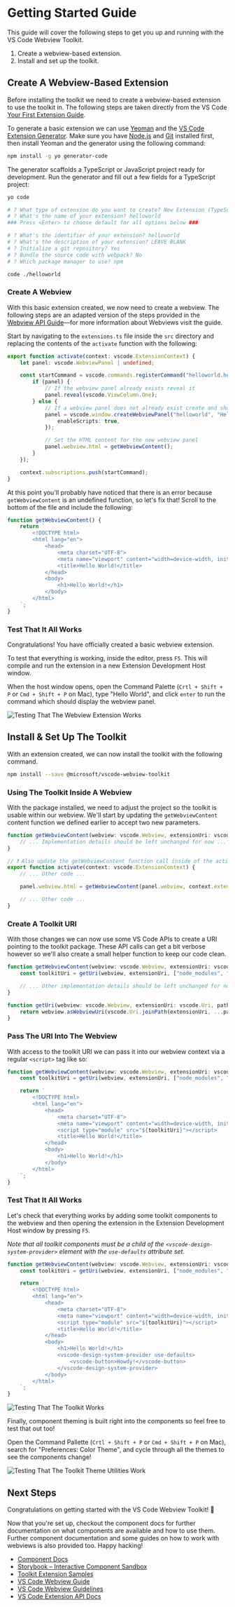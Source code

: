 # Getting Started Guide

This guide will cover the following steps to get you up and running with the VS Code Webview Toolkit.

1. Create a webview-based extension.
2. Install and set up the toolkit.

## Create A Webview-Based Extension

Before installing the toolkit we need to create a webview-based extension to use the toolkit in. The following steps are taken directly from the VS Code [Your First Extension Guide](https://code.visualstudio.com/api/get-started/your-first-extension).

To generate a basic extension we can use [Yeoman](https://yeoman.io/) and the [VS Code Extension Generator](https://www.npmjs.com/package/generator-code). Make sure you have [Node.js](https://nodejs.org/en/) and [Git](https://git-scm.com/) installed first, then install Yeoman and the generator using the following command:

```bash
npm install -g yo generator-code
```

The generator scaffolds a TypeScript or JavaScript project ready for development. Run the generator and fill out a few fields for a TypeScript project:

```bash
yo code

# ? What type of extension do you want to create? New Extension (TypeScript)
# ? What's the name of your extension? helloworld
### Press <Enter> to choose default for all options below ###

# ? What's the identifier of your extension? helloworld
# ? What's the description of your extension? LEAVE BLANK
# ? Initialize a git repository? Yes
# ? Bundle the source code with webpack? No
# ? Which package manager to use? npm

code ./helloworld
```

### Create A Webview

With this basic extension created, we now need to create a webview. The following steps are an adapted version of the steps provided in the [Webview API Guide](https://code.visualstudio.com/api/extension-guides/webview)––for more information about Webviews visit the guide.

Start by navigating to the `extensions.ts` file inside the `src` directory and replacing the contents of the `activate` function with the following:

```typescript
export function activate(context: vscode.ExtensionContext) {
	let panel: vscode.WebviewPanel | undefined;

	const startCommand = vscode.commands.registerCommand("helloworld.helloWorld", () => {
		if (panel) {
			// If the webview panel already exists reveal it
			panel.reveal(vscode.ViewColumn.One);
		} else {
			// If a webview panel does not already exist create and show a new one
			panel = vscode.window.createWebviewPanel("helloworld", "Hello World", vscode.ViewColumn.One, {
				enableScripts: true,
			});

			// Set the HTML content for the new webview panel
			panel.webview.html = getWebviewContent();
		}
	});

	context.subscriptions.push(startCommand);
}
```

At this point you'll probably have noticed that there is an error because `getWebviewContent` is an undefined function, so let's fix that! Scroll to the bottom of the file and include the following:

```typescript
function getWebviewContent() {
	return `
		<!DOCTYPE html>
		<html lang="en">
			<head>
				<meta charset="UTF-8">
				<meta name="viewport" content="width=device-width, initial-scale=1.0">
				<title>Hello World!</title>
			</head>
			<body>
				<h1>Hello World!</h1>
			</body>
		</html>
	`;
}
```

### Test That It All Works

Congratulations! You have officially created a basic webview extension.

To test that everything is working, inside the editor, press `F5`. This will compile and run the extension in a new Extension Development Host window.

When the host window opens, open the Command Palette (`Crtl + Shift + P` or `Cmd + Shift + P` on Mac), type "Hello World", and click `enter` to run the command which should display the webview panel.

![Testing That The Webview Extension Works](./assets/webview-test.gif)

## Install & Set Up The Toolkit

With an extension created, we can now install the toolkit with the following command.

```bash
npm install --save @microsoft/vscode-webview-toolkit
```

### Using The Toolkit Inside A Webview

With the package installed, we need to adjust the project so the toolkit is usable within our webview. We'll start by updating the `getWebviewContent` content function we defined earlier to accept two new parameters.

```typescript
function getWebviewContent(webview: vscode.Webview, extensionUri: vscode.Uri) {
	// ... Implementation details should be left unchanged for now ...
}

// ❗️ Also update the getWebviewContent function call inside of the activate function. ❗️
export function activate(context: vscode.ExtensionContext) {
	// ... Other code ...

	panel.webview.html = getWebviewContent(panel.webview, context.extensionUri);

	// ... Other code ...
}
```

### Create A Toolkit URI

With those changes we can now use some VS Code APIs to create a URI pointing to the toolkit package. These API calls can get a bit verbose however so we'll also create a small helper function to keep our code clean.

```typescript
function getWebviewContent(webview: vscode.Webview, extensionUri: vscode.Uri) {
	const toolkitUri = getUri(webview, extensionUri, ["node_modules", "vscode-webview-toolkit", "dist", "toolkit.js"]);

	// ... Other implementation details should be left unchanged for now ...
}

function getUri(webview: vscode.Webview, extensionUri: vscode.Uri, pathList: string[]) {
	return webview.asWebviewUri(vscode.Uri.joinPath(extensionUri, ...pathList));
}
```

### Pass The URI Into The Webview

With access to the toolkit URI we can pass it into our webview context via a regular `<script>` tag like so:

```typescript
function getWebviewContent(webview: vscode.Webview, extensionUri: vscode.Uri) {
	const toolkitUri = getUri(webview, extensionUri, ["node_modules", "vscode-webview-toolkit", "dist", "toolkit.js"]);

	return `
		<!DOCTYPE html>
		<html lang="en">
			<head>
				<meta charset="UTF-8">
				<meta name="viewport" content="width=device-width, initial-scale=1.0">
				<script type="module" src="${toolkitUri}"></script>
				<title>Hello World!</title>
			</head>
			<body>
				<h1>Hello World!</h1>
			</body>
		</html>
	`;
}
```

### Test That It All Works

Let's check that everything works by adding some toolkit components to the webview and then opening the extension in the Extension Development Host window by pressing `F5`.

_Note that all toolkit components must be a child of the `<vscode-design-system-provider>` element with the `use-defaults` attribute set._

```typescript
function getWebviewContent(webview: vscode.Webview, extensionUri: vscode.Uri) {
	const toolkitUri = getUri(webview, extensionUri, ["node_modules", "vscode-webview-toolkit", "dist", "toolkit.js"]);

	return `
		<!DOCTYPE html>
		<html lang="en">
			<head>
				<meta charset="UTF-8">
				<meta name="viewport" content="width=device-width, initial-scale=1.0">
				<script type="module" src="${toolkitUri}"></script>
				<title>Hello World!</title>
			</head>
			<body>
				<h1>Hello World!</h1>
				<vscode-design-system-provider use-defaults>
					<vscode-button>Howdy!</vscode-button>
				</vscode-design-system-provider>
			</body>
		</html>
	`;
}
```

![Testing That The Toolkit Works](./assets/toolkit-button-test.gif)

Finally, component theming is built right into the components so feel free to test that out too!

Open the Command Pallette (`Crtl + Shift + P` or `Cmd + Shift + P` on Mac), search for "Preferences: Color Theme", and cycle through all the themes to see the components change!

![Testing That The Toolkit Theme Utilities Work](./assets/toolkit-theme-test.gif)

## Next Steps

Congratulations on getting started with the VS Code Webview Toolkit! 🎊

Now that you're set up, checkout the component docs for further documentation on what components are available and how to use them. Further component documentation and some guides on how to work with webviews is also provided too. Happy hacking!

- [Component Docs](./components.md)
- [Storybook – Interactive Component Sandbox](https://mttallac.azurewebsites.net/)
- [Toolkit Extension Samples](../samples)
- [VS Code Webview Guide](https://code.visualstudio.com/api/extension-guides/webview)
- [VS Code Webview Guidelines](https://code.visualstudio.com/api/references/extension-guidelines#webviews)
- [VS Code Extension API Docs](https://code.visualstudio.com/api)
